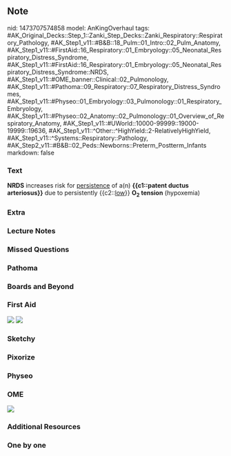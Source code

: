 ## Note
nid: 1473707574858
model: AnKingOverhaul
tags: #AK_Original_Decks::Step_1::Zanki_Step_Decks::Zanki_Respiratory::Respiratory_Pathology, #AK_Step1_v11::#B&B::18_Pulm::01_Intro::02_Pulm_Anatomy, #AK_Step1_v11::#FirstAid::16_Respiratory::01_Embryology::05_Neonatal_Respiratory_Distress_Syndrome, #AK_Step1_v11::#FirstAid::16_Respiratory::01_Embryology::05_Neonatal_Respiratory_Distress_Syndrome::NRDS, #AK_Step1_v11::#OME_banner::Clinical::02_Pulmonology, #AK_Step1_v11::#Pathoma::09_Respiratory::07_Respiratory_Distress_Syndromes, #AK_Step1_v11::#Physeo::01_Embryology::03_Pulmonology::01_Respiratory_Embryology, #AK_Step1_v11::#Physeo::02_Anatomy::02_Pulmonology::01_Overview_of_Respiratory_Anatomy, #AK_Step1_v11::#UWorld::10000-99999::19000-19999::19636, #AK_Step1_v11::^Other::^HighYield::2-RelativelyHighYield, #AK_Step1_v11::^Systems::Respiratory::Pathology, #AK_Step2_v11::#B&B::02_Peds::Newborns::Preterm_Postterm_Infants
markdown: false

### Text
<div>
  <b>NRDS</b> increases risk for <u>persistence</u> of a(n)
  <b>{{c1::patent ductus arteriosus}}</b> due to persistently
  {{c2::<u>low</u>}} <b>O<sub>2</sub> tension</b> (hypoxemia)
</div>

### Extra


### Lecture Notes


### Missed Questions


### Pathoma


### Boards and Beyond


### First Aid
<img src="tmpP71siJ.png"> <img src="tmp_vhk7z.png">

### Sketchy


### Pixorize


### Physeo


### OME
<div class="ome-widget">
  <a href=
  "https://onlinemeded.org/spa/pulmonology?ref=anki"><img src=
  "_OME_AnkiFlashcards_Topic_4.png"></a>
</div>

### Additional Resources


### One by one

